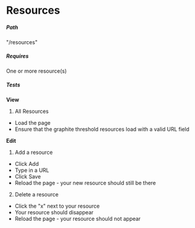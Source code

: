 # Resources

##### Path
"/resources"

##### Requires
One or more resource(s)

##### Tests
**View**

1. All Resources
  * Load the page
  * Ensure that the graphite threshold resources load with a valid URL field

**Edit**

1. Add a resource
  * Click Add
  * Type in a URL
  * Click Save
  * Reload the page - your new resource should still be there
2. Delete a resource
  * Click the "x" next to your resource
  * Your resource should disappear
  * Reload the page - your resource should not appear

